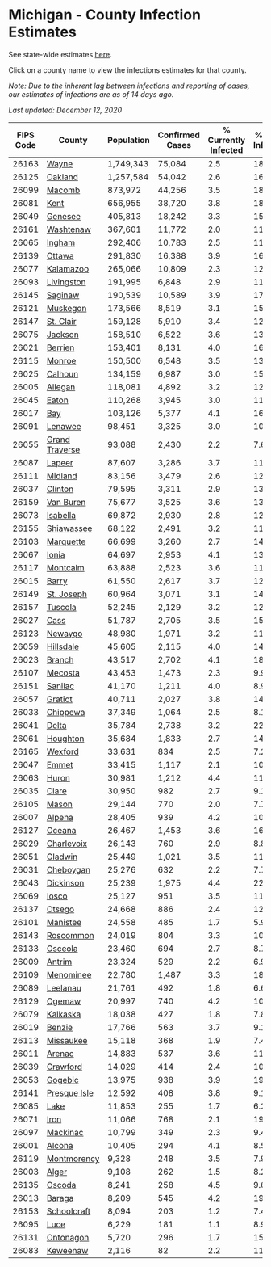 # Michigan - County Infection Estimates

See state-wide estimates [here](/infections/us-mi).

Click on a county name to view the infections estimates for that county.

*Note: Due to the inherent lag between infections and reporting of cases, our estimates of infections are as of 14 days ago.*

*Last updated: December 12, 2020*

|   FIPS Code |                           County |   Population |   Confirmed Cases |   % Currently Infected |   % Total Infected |
|-------------|----------------------------------|--------------|-------------------|------------------------|--------------------|
|       26163 |                   [Wayne](wayne) |    1,749,343 |            75,084 |                    2.5 |               18.7 |
|       26125 |               [Oakland](oakland) |    1,257,584 |            54,042 |                    2.6 |               16.6 |
|       26099 |                 [Macomb](macomb) |      873,972 |            44,256 |                    3.5 |               18.5 |
|       26081 |                     [Kent](kent) |      656,955 |            38,720 |                    3.8 |               18.3 |
|       26049 |               [Genesee](genesee) |      405,813 |            18,242 |                    3.3 |               15.3 |
|       26161 |           [Washtenaw](washtenaw) |      367,601 |            11,772 |                    2.0 |               11.3 |
|       26065 |                 [Ingham](ingham) |      292,406 |            10,783 |                    2.5 |               11.5 |
|       26139 |                 [Ottawa](ottawa) |      291,830 |            16,388 |                    3.9 |               16.8 |
|       26077 |           [Kalamazoo](kalamazoo) |      265,066 |            10,809 |                    2.3 |               12.6 |
|       26093 |         [Livingston](livingston) |      191,995 |             6,848 |                    2.9 |               11.5 |
|       26145 |               [Saginaw](saginaw) |      190,539 |            10,589 |                    3.9 |               17.6 |
|       26121 |             [Muskegon](muskegon) |      173,566 |             8,519 |                    3.1 |               15.2 |
|       26147 |           [St. Clair](st.-clair) |      159,128 |             5,910 |                    3.4 |               12.0 |
|       26075 |               [Jackson](jackson) |      158,510 |             6,522 |                    3.6 |               13.0 |
|       26021 |               [Berrien](berrien) |      153,401 |             8,131 |                    4.0 |               16.9 |
|       26115 |                 [Monroe](monroe) |      150,500 |             6,548 |                    3.5 |               13.8 |
|       26025 |               [Calhoun](calhoun) |      134,159 |             6,987 |                    3.0 |               15.9 |
|       26005 |               [Allegan](allegan) |      118,081 |             4,892 |                    3.2 |               12.4 |
|       26045 |                   [Eaton](eaton) |      110,268 |             3,945 |                    3.0 |               11.0 |
|       26017 |                       [Bay](bay) |      103,126 |             5,377 |                    4.1 |               16.0 |
|       26091 |               [Lenawee](lenawee) |       98,451 |             3,325 |                    3.0 |               10.3 |
|       26055 | [Grand Traverse](grand-traverse) |       93,088 |             2,430 |                    2.2 |                7.6 |
|       26087 |                 [Lapeer](lapeer) |       87,607 |             3,286 |                    3.7 |               11.8 |
|       26111 |               [Midland](midland) |       83,156 |             3,479 |                    2.6 |               12.7 |
|       26037 |               [Clinton](clinton) |       79,595 |             3,311 |                    2.9 |               13.1 |
|       26159 |           [Van Buren](van-buren) |       75,677 |             3,525 |                    3.6 |               13.8 |
|       26073 |             [Isabella](isabella) |       69,872 |             2,930 |                    2.8 |               12.6 |
|       26155 |         [Shiawassee](shiawassee) |       68,122 |             2,491 |                    3.2 |               11.9 |
|       26103 |           [Marquette](marquette) |       66,699 |             3,260 |                    2.7 |               14.5 |
|       26067 |                   [Ionia](ionia) |       64,697 |             2,953 |                    4.1 |               13.8 |
|       26117 |             [Montcalm](montcalm) |       63,888 |             2,523 |                    3.6 |               11.6 |
|       26015 |                   [Barry](barry) |       61,550 |             2,617 |                    3.7 |               12.7 |
|       26149 |         [St. Joseph](st.-joseph) |       60,964 |             3,071 |                    3.1 |               14.8 |
|       26157 |               [Tuscola](tuscola) |       52,245 |             2,129 |                    3.2 |               12.8 |
|       26027 |                     [Cass](cass) |       51,787 |             2,705 |                    3.5 |               15.2 |
|       26123 |               [Newaygo](newaygo) |       48,980 |             1,971 |                    3.2 |               11.9 |
|       26059 |           [Hillsdale](hillsdale) |       45,605 |             2,115 |                    4.0 |               14.9 |
|       26023 |                 [Branch](branch) |       43,517 |             2,702 |                    4.1 |               18.6 |
|       26107 |               [Mecosta](mecosta) |       43,453 |             1,473 |                    2.3 |                9.9 |
|       26151 |               [Sanilac](sanilac) |       41,170 |             1,211 |                    4.0 |                8.9 |
|       26057 |               [Gratiot](gratiot) |       40,711 |             2,027 |                    3.8 |               14.4 |
|       26033 |             [Chippewa](chippewa) |       37,349 |             1,064 |                    2.5 |                8.1 |
|       26041 |                   [Delta](delta) |       35,784 |             2,738 |                    3.2 |               22.1 |
|       26061 |             [Houghton](houghton) |       35,684 |             1,833 |                    2.7 |               14.2 |
|       26165 |               [Wexford](wexford) |       33,631 |               834 |                    2.5 |                7.2 |
|       26047 |                   [Emmet](emmet) |       33,415 |             1,117 |                    2.1 |               10.3 |
|       26063 |                   [Huron](huron) |       30,981 |             1,212 |                    4.4 |               11.1 |
|       26035 |                   [Clare](clare) |       30,950 |               982 |                    2.7 |                9.1 |
|       26105 |                   [Mason](mason) |       29,144 |               770 |                    2.0 |                7.7 |
|       26007 |                 [Alpena](alpena) |       28,405 |               939 |                    4.2 |               10.5 |
|       26127 |                 [Oceana](oceana) |       26,467 |             1,453 |                    3.6 |               16.2 |
|       26029 |         [Charlevoix](charlevoix) |       26,143 |               760 |                    2.9 |                8.8 |
|       26051 |               [Gladwin](gladwin) |       25,449 |             1,021 |                    3.5 |               11.8 |
|       26031 |           [Cheboygan](cheboygan) |       25,276 |               632 |                    2.2 |                7.7 |
|       26043 |           [Dickinson](dickinson) |       25,239 |             1,975 |                    4.4 |               22.7 |
|       26069 |                   [Iosco](iosco) |       25,127 |               951 |                    3.5 |               11.8 |
|       26137 |                 [Otsego](otsego) |       24,668 |               886 |                    2.4 |               12.8 |
|       26101 |             [Manistee](manistee) |       24,558 |               485 |                    1.7 |                5.9 |
|       26143 |           [Roscommon](roscommon) |       24,019 |               804 |                    3.3 |               10.1 |
|       26133 |               [Osceola](osceola) |       23,460 |               694 |                    2.7 |                8.7 |
|       26009 |                 [Antrim](antrim) |       23,324 |               529 |                    2.2 |                6.9 |
|       26109 |           [Menominee](menominee) |       22,780 |             1,487 |                    3.3 |               18.6 |
|       26089 |             [Leelanau](leelanau) |       21,761 |               492 |                    1.8 |                6.6 |
|       26129 |                 [Ogemaw](ogemaw) |       20,997 |               740 |                    4.2 |               10.5 |
|       26079 |             [Kalkaska](kalkaska) |       18,038 |               427 |                    1.8 |                7.8 |
|       26019 |                 [Benzie](benzie) |       17,766 |               563 |                    3.7 |                9.1 |
|       26113 |           [Missaukee](missaukee) |       15,118 |               368 |                    1.9 |                7.4 |
|       26011 |                 [Arenac](arenac) |       14,883 |               537 |                    3.6 |               11.3 |
|       26039 |             [Crawford](crawford) |       14,029 |               414 |                    2.4 |               10.4 |
|       26053 |               [Gogebic](gogebic) |       13,975 |               938 |                    3.9 |               19.2 |
|       26141 |     [Presque Isle](presque-isle) |       12,592 |               408 |                    3.8 |                9.1 |
|       26085 |                     [Lake](lake) |       11,853 |               255 |                    1.7 |                6.2 |
|       26071 |                     [Iron](iron) |       11,066 |               768 |                    2.1 |               19.8 |
|       26097 |             [Mackinac](mackinac) |       10,799 |               349 |                    2.3 |                9.4 |
|       26001 |                 [Alcona](alcona) |       10,405 |               294 |                    4.1 |                8.5 |
|       26119 |       [Montmorency](montmorency) |        9,328 |               248 |                    3.5 |                7.9 |
|       26003 |                   [Alger](alger) |        9,108 |               262 |                    1.5 |                8.2 |
|       26135 |                 [Oscoda](oscoda) |        8,241 |               258 |                    4.5 |                9.6 |
|       26013 |                 [Baraga](baraga) |        8,209 |               545 |                    4.2 |               19.1 |
|       26153 |       [Schoolcraft](schoolcraft) |        8,094 |               203 |                    1.2 |                7.4 |
|       26095 |                     [Luce](luce) |        6,229 |               181 |                    1.1 |                8.9 |
|       26131 |           [Ontonagon](ontonagon) |        5,720 |               296 |                    1.7 |               15.3 |
|       26083 |             [Keweenaw](keweenaw) |        2,116 |                82 |                    2.2 |               11.1 |